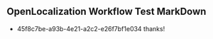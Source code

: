 ## OpenLocalization Workflow Test MarkDown
* 45f8c7be-a93b-4e21-a2c2-e26f7bf1e034 thanks!

<!--HONumber=Sep16_HO1-->


